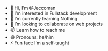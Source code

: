 - 👋 Hi, I’m @Jeccoman
- 👀 I’m interested in Fullstack development 
- 🌱 I’m currently learning Nothing
- 💞️ I’m looking to collaborate on web projects 
- 📫 Learn how to reach me 
- 😄 Pronouns: he/him
- ⚡ Fun fact: I'm a self-taught 

<!---
Jeccoman/Jeccoman is a ✨ special ✨ repository because its `README.md` (this file) appears on your GitHub profile.
You can click the Preview link to take a look at your changes.
--->
